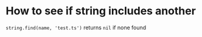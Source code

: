 # How to see if string includes another

`string.find(name, 'test.ts')`
returns `nil` if none found
